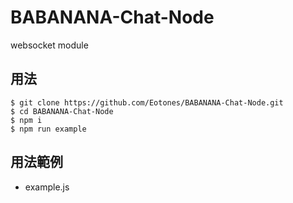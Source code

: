 # BABANANA-Chat-Node
websocket module

## 用法

```shell=
$ git clone https://github.com/Eotones/BABANANA-Chat-Node.git
$ cd BABANANA-Chat-Node
$ npm i
$ npm run example
```

## 用法範例

* example.js
